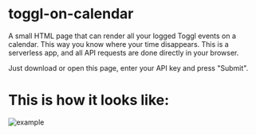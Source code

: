 # toggl-on-calendar
A small HTML page that can render all your logged Toggl events on a calendar. This way you know where your time disappears.
This is a serverless app, and all API requests are done directly in your browser.

Just download or open this page, enter your API key and press "Submit".

# This is how it looks like:

![example](http://image.prntscr.com/image/8911218ec08c4472bf8c10a921229198.png)

